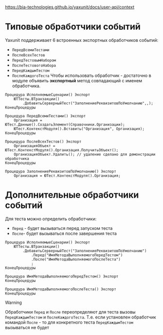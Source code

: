 https://bia-technologies.github.io/yaxunit/docs/user-api/context
# Типовые обработчики событий
Yaxunit поддерживает 6 встроенных экспортных обработчиков событий:
- `ПередВсемиТестами`
- `ПослеВсехТестов`
- `ПередТестовымНабором`
- `ПослеТестовогоНабора`
- `ПередКаждымТестом`
- `ПослеКаждогоТеста`
Чтобы использовать обработчик - достаточно в модуле объявить **экспортный** метод совпадающий с именем обработчика.
```bsl
Процедура ИсполняемыеСценарии() Экспорт
	ЮТТесты.ВТранзакции()
		.ДобавитьСерверныйТест("ЗаполнениеРеквизитовПоУмолчанию",,);
КонецПроцедуры

Процедура ПередВсемиТестами() Экспорт
	Организация = ЮТест.Данные().СоздатьЭлемент(Справочники.Организации);
	ЮТест.КонтекстМодуля().Вставить("Организация", Организация);
КонецПроцедуры

Процедура ПослеВсехТестов() Экспорт
	ОрганизацияОбъект = ЮТест.КонтекстМодуля().Организация.ПолучитьОбъект();
	ОрганизацияОбъект.Удалить(); // удаление сделано для демонстрации обработчика
КонецПроцедуры

Процедура ЗаполнениеРеквизитовПоУмолчанию() Экспорт
	Организация = ЮТест.КонтекстМодуля().Организация;
```
# Дополнительные обработчики событий

Для теста можно определить обработчики:
- `Перед` - будет вызываться перед запуском теста 
- `После`- будет вызываться после завершения теста
```bsl
Процедура ИсполняемыеСценарии() Экспорт
	ЮТТесты.ВТранзакции()
		.ДобавитьСерверныйТест("ЗаполнениеРеквизитовПоУмолчанию")
			.Перед("ИмяМетодаВыполняемогоПередТестом")
			.После("ИмяМетодаВыполняемогоПослеТеста")
			;
КонецПроцедуры

Процедура ИмяМетодаВыполняемогоПередТестом() Экспорт
КонецПроцедуры

Процедура ИмяМетодаВыполняемогоПослеТеста() Экспорт
КонецПроцедуры

```
> [!warning]
> Обработчики `Перед` и `После` переопределяют для теста вызовы `ПередКаждымТестом` и `ПослеКаждогоТеста`. Т.е. если установлен обработчик командой `После` - то для конкретного теста `ПередКаждымТестом` вызываться не будет